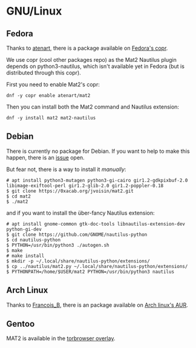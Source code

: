 # GNU/Linux

## Fedora

Thanks to [atenart](https://ack.tf/), there is a package available on
[Fedora's copr]( https://copr.fedorainfracloud.org/coprs/atenart/mat2/ ).

We use copr (cool other packages repo) as the Mat2 Nautilus plugin depends on
python3-nautilus, which isn't available yet in Fedora (but is distributed
through this copr).

First you need to enable Mat2's copr:

```
dnf -y copr enable atenart/mat2
```

Then you can install both the Mat2 command and Nautilus extension:

```
dnf -y install mat2 mat2-nautilus
```

## Debian

There is currently no package for Debian. If you want to help to make this
happen, there is an [issue](https://0xacab.org/jvoisin/mat2/issues/16) open.

But fear not, there is a way to install it *manually*:

```
# apt install python3-mutagen python3-gi-cairo gir1.2-gdkpixbuf-2.0 libimage-exiftool-perl gir1.2-glib-2.0 gir1.2-poppler-0.18
$ git clone https://0xacab.org/jvoisin/mat2.git
$ cd mat2
$ ./mat2
```

and if you want to install the über-fancy Nautilus extension:

```
# apt install gnome-common gtk-doc-tools libnautilus-extension-dev python-gi-dev
$ git clone https://github.com/GNOME/nautilus-python
$ cd nautilus-python
$ PYTHON=/usr/bin/python3 ./autogen.sh
$ make
# make install
$ mkdir -p ~/.local/share/nautilus-python/extensions/
$ cp ../nautilus/mat2.py ~/.local/share/nautilus-python/extensions/
$ PYTHONPATH=/home/$USER/mat2 PYTHON=/usr/bin/python3 nautilus
```

## Arch Linux

Thanks to [Francois_B](https://www.sciunto.org/), there is an package available on
[Arch linux's AUR](https://aur.archlinux.org/packages/mat2/).

## Gentoo

MAT2 is available in the [torbrowser overlay](https://github.com/MeisterP/torbrowser-overlay).
